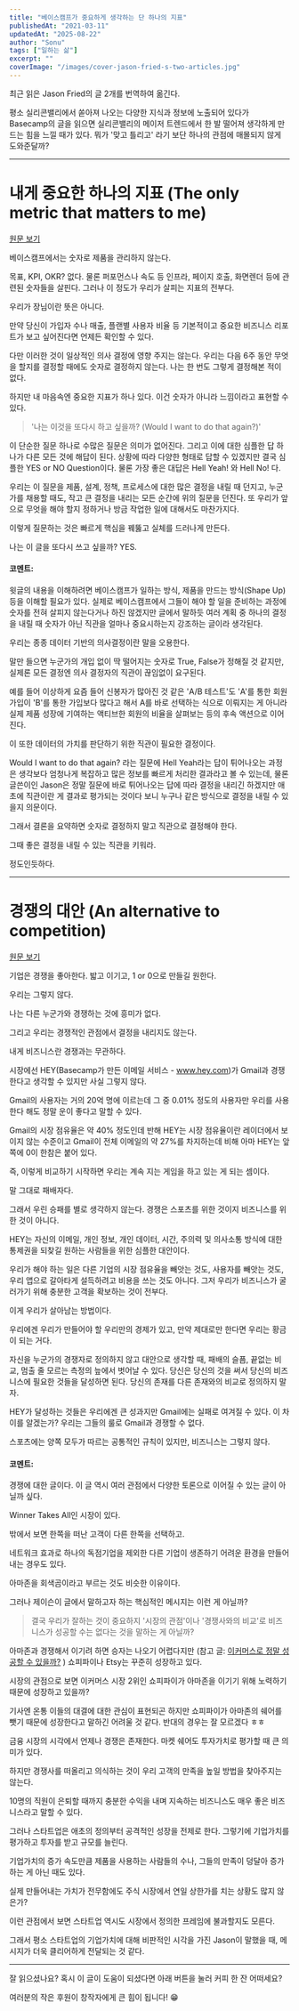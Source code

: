 ```yaml
---
title: "베이스캠프가 중요하게 생각하는 단 하나의 지표"
publishedAt: "2021-03-11"
updatedAt: "2025-08-22"
author: "Sonu"
tags: ["일하는 삶"]
excerpt: ""
coverImage: "/images/cover-jason-fried-s-two-articles.jpg"
---
```



최근 읽은 Jason Fried의 글 2개를 번역하여 옮긴다.


평소 실리콘밸리에서 쏟아져 나오는 다양한 지식과 정보에 노출되어 있다가 Basecamp의 글을 읽으면 실리콘밸리의 메이저 트렌드에서 한 발 떨어져 생각하게 만드는 힘을 느낄 때가 있다. 뭐가 '맞고 틀리고' 라기 보단 하나의 관점에 매몰되지 않게 도와준달까?


-----


# 내게 중요한 하나의 지표 (The only metric that matters to me)


[원문 보기](https://world.hey.com/jason/the-only-metric-that-matters-to-me-ada11073)


베이스캠프에서는 숫자로 제품을 관리하지 않는다.


목표, KPI, OKR? 없다. 물론 퍼포먼스나 속도 등 인프라, 페이지 호출, 화면렌더 등에 관련된 숫자들을 살핀다. 그러나 이 정도가 우리가 살피는 지표의 전부다.


우리가 장님이란 뜻은 아니다.


만약 당신이 가입자 수나 매출, 플랜별 사용자 비율 등 기본적이고 중요한 비즈니스 리포트가 보고 싶어진다면 언제든 확인할 수 있다.


다만 이러한 것이 일상적인 의사 결정에 영향 주지는 않는다. 우리는 다음 6주 동안 무엇을 할지를 결정할 때에도 숫자로 결정하지 않는다. 나는 한 번도 그렇게 결정해본 적이 없다.


하지만 내 마음속엔 중요한 지표가 하나 있다. 이건 숫자가 아니라 느낌이라고 표현할 수 있다.

> '나는 이것을 또다시 하고 싶을까? (Would I want to do that again?)'

이 단순한 질문 하나로 수많은 질문은 의미가 없어진다. 그리고 이에 대한 심플한 답 하나가 다른 모든 것에 해답이 된다. 상황에 따라 다양한 형태로 답할 수 있겠지만 결국 심플한 YES or NO Question이다. 물론 가장 좋은 대답은 Hell Yeah! 와 Hell No! 다.


우리는 이 질문을 제품, 설계, 정책, 프로세스에 대한 많은 결정을 내릴 때 던지고, 누군가를 채용할 때도, 작고 큰 결정을 내리는 모든 순간에 위의 질문을 던진다. 또 우리가 앞으로 무엇을 해야 할지 정하거나 방금 작업한 일에 대해서도 마찬가지다.


이렇게 질문하는 것은 빠르게 핵심을 꿰뚫고 실체를 드러나게 만든다.


나는 이 글을 또다시 쓰고 싶을까? YES.


#### 코멘트:


윗글의 내용을 이해하려면 베이스캠프가 일하는 방식, 제품을 만드는 방식(Shape Up) 등을 이해할 필요가 있다. 실제로 베이스캠프에서 그들이 해야 할 일을 준비하는 과정에 숫자를 전혀 살피지 않는다거나 하진 않겠지만 글에서 말하듯 여러 계획 중 하나의 결정을 내릴 때 숫자가 아닌 직관을 얼마나 중요시하는지 강조하는 글이라 생각된다.


우리는 종종 데이터 기반의 의사결정이란 말을 오용한다.


말만 들으면 누군가의 개입 없이 딱 떨어지는 숫자로 True, False가 정해질 것 같지만, 실제론 모든 결정엔 의사 결정자의 직관이 끊임없이 요구된다.


예를 들어 이상하게 요즘 들어 신봉자가 많아진 것 같은 'A/B 테스트'도 'A'를 통한 회원 가입이 'B'를 통한 가입보다 많다고 해서 A를 바로 선택하는 식으로 이뤄지는 게 아니라 실제 제품 성장에 기여하는 액티브한 회원의 비율을 살펴보는 등의 후속 액션으로 이어진다.


이 또한 데이터의 가치를 판단하기 위한 직관이 필요한 결정이다.


Would I want to do that again? 라는 질문에 Hell Yeah라는 답이 튀어나오는 과정은 생각보다 엄청나게 복잡하고 많은 정보를 빠르게 처리한 결과라고 볼 수 있는데, 물론 글쓴이인 Jason은 정말 질문에 바로 튀어나오는 답에 따라 결정을 내리긴 하겠지만 애초에 직관이란 게 결과로 평가되는 것이다 보니 누구나 같은 방식으로 결정을 내릴 수 있을지 의문이다.


그래서 결론을 요약하면 숫자로 결정하지 말고 직관으로 결정해야 한다.


그때 좋은 결정을 내릴 수 있는 직관을 키워라.


정도인듯하다.


-----


# 경쟁의 대안 (An alternative to competition)


[원문 보기](https://world.hey.com/jason/an-alternative-to-competition-ff57f4bc)


기업은 경쟁을 좋아한다. 밟고 이기고, 1 or 0으로 만들길 원한다.


우리는 그렇지 않다.


나는 다른 누군가와 경쟁하는 것에 흥미가 없다.


그리고 우리는 경쟁적인 관점에서 결정을 내리지도 않는다.


내게 비즈니스란 경쟁과는 무관하다.


시장에선 HEY(Basecamp가 만든 이메일 서비스 - www.hey.com)가 Gmail과 경쟁한다고 생각할 수 있지만 사실 그렇지 않다.


Gmail의 사용자는 거의 20억 명에 이르는데 그 중 0.01% 정도의 사용자만 우리를 사용한다 해도 정말 운이 좋다고 말할 수 있다.


Gmail의 시장 점유율은 약 40% 정도인데 반해 HEY는 시장 점유율이란 레이더에서 보이지 않는 수준이고 Gmail이 전체 이메일의 약 27%를 차지하는데 비해 아마 HEY는 앞쪽에 0이 한참은 붙어 있다.


즉, 이렇게 비교하기 시작하면 우리는 계속 지는 게임을 하고 있는 게 되는 셈이다.


말 그대로 패배자다.


그래서 우린 승패를 별로 생각하지 않는다. 경쟁은 스포츠를 위한 것이지 비즈니스를 위한 것이 아니다.


HEY는 자신의 이메일, 개인 정보, 개인 데이터, 시간, 주의력 및 의사소통 방식에 대한 통제권을 되찾길 원하는 사람들을 위한 심플한 대안이다.


우리가 해야 하는 일은 다른 기업의 시장 점유율을 빼앗는 것도, 사용자를 빼앗는 것도, 우리 앱으로 갈아타게 설득하려고 비용을 쓰는 것도 아니다. 그저 우리가 비즈니스가 굴러가기 위해 충분한 고객을 확보하는 것이 전부다.


이게 우리가 살아남는 방법이다.


우리에겐 우리가 만들어야 할 우리만의 경제가 있고, 만약 제대로만 한다면 우리는 황금이 되는 거다.


자신을 누군가의 경쟁자로 정의하지 않고 대안으로 생각할 때, 패배의 슬픔, 끝없는 비교, 멈출 줄 모르는 측정의 늪에서 벗어날 수 있다. 당신은 당신의 것을 써서 당신의 비즈니스에 필요한 것들을 달성하면 된다. 당신의 존재를 다른 존재와의 비교로 정의하지 말자.


HEY가 달성하는 것들은 우리에겐 큰 성과지만 Gmail에는 실패로 여겨질 수 있다. 이 차이를 알겠는가? 우리는 그들의 룰로 Gmail과 경쟁할 수 없다.


스포츠에는 양쪽 모두가 따르는 공통적인 규칙이 있지만, 비즈니스는 그렇지 않다.


#### 코멘트:


경쟁에 대한 글이다. 이 글 역시 여러 관점에서 다양한 토론으로 이어질 수 있는 글이 아닐까 싶다.


Winner Takes All인 시장이 있다.


밖에서 보면 한쪽을 떠난 고객이 다른 한쪽을 선택하고.


네트워크 효과로 하나의 독점기업을 제외한 다른 기업이 생존하기 어려운 환경을 만들어 내는 경우도 있다.


아마존을 회색곰이라고 부르는 것도 비슷한 이유이다.


그러나 제이슨이 글에서 말하고자 하는 핵심적인 메시지는 이런 게 아닐까?

> 결국 우리가 잘하는 것이 중요하지 '시장의 관점'이나 '경쟁사와의 비교'로 비즈니스가 성공할 수는 없다는 것을 말하는 게 아닐까?

아마존과 경쟁해서 이기려 하면 승자는 나오기 어렵다지만 (참고 글:  [이커머스로 정말 성공할 수 있을까?](https://sonujung.com/ecommerce-is-a-bear) ) 쇼피파이나 Etsy는 꾸준히 성장하고 있다.


시장의 관점으로 보면 이커머스 시장 2위인 쇼피파이가 아마존을 이기기 위해 노력하기 때문에 성장하고 있을까?


기사엔 온통 이들의 대결에 대한 관심이 표현되곤 하지만 쇼피파이가 아마존의 쉐어를 뺏기 때문에 성장한다고 말하긴 어려울 것 같다. 반대의 경우는 잘 모르겠다 ㅎㅎ


금융 시장의 시각에서 언제나 경쟁은 존재한다. 마켓 쉐어도 투자가치로 평가할 때 큰 의미가 있다.


하지만 경쟁사를 떠올리고 의식하는 것이 우리 고객의 만족을 높일 방법을 찾아주지는 않는다.


10명의 직원이 은퇴할 때까지 충분한 수익을 내며 지속하는 비즈니스도 매우 좋은 비즈니스라고 말할 수 있다.


그러나 스타트업은 애초의 정의부터 공격적인 성장을 전제로 한다. 그렇기에 기업가치를 평가하고 투자를 받고 규모를 늘린다.


기업가치의 증가 속도만큼 제품을 사용하는 사람들의 수나, 그들의 만족이 덩달아 증가하는 게 아닌 때도 있다.


실제 만들어내는 가치가 전무함에도 주식 시장에서 연일 상한가를 치는 상황도 많지 않은가?


이런 관점에서 보면 스타트업 역시도 시장에서 정의한 프레임에 불과할지도 모른다.


그래서 평소 스타트업의 기업가치에 대해 비판적인 시각을 가진 Jason이 말했을 때, 메시지가 더욱 클리어하게 전달되는 것 같다.


---


잘 읽으셨나요? 혹시 이 글이 도움이 되셨다면 아래 버튼을 눌러 커피 한 잔 어떠세요?


여러분의 작은 후원이 창작자에게 큰 힘이 됩니다! 😁

